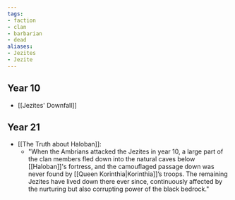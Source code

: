 ```yaml
---
tags:
- faction
- clan
- barbarian
- dead
aliases:
- Jezites
- Jezite
---
```


## Year 10
- [[Jezites' Downfall]]

## Year 21
- [[The Truth about Haloban]]: 
	- "When the Ambrians attacked the Jezites in year 10, a large part of the clan members fled down into the natural caves below [[Haloban]]'s fortress, and the camouflaged passage down was never found by [[Queen Korinthia|Korinthia]]’s troops. The remaining Jezites have lived down there ever since, continuously affected by the nurturing but also corrupting power of the black bedrock."

